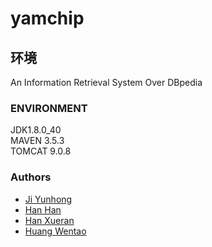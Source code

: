 # yamchip
## 环境
An Information Retrieval System Over DBpedia
### ENVIRONMENT
JDK1.8.0_40  
MAVEN 3.5.3  
TOMCAT 9.0.8

### Authors

- [Ji Yunhong](https://github.com/redsunlight)
- [Han Han](https://github.com/hagen666)
- [Han Xueran](https://github.com/lemontreehxr)
- [Huang Wentao](https://github.com/fukien)
